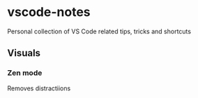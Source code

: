 # vscode-notes
Personal collection of VS Code related tips, tricks and shortcuts

## Visuals

### Zen mode
Removes distractiions

